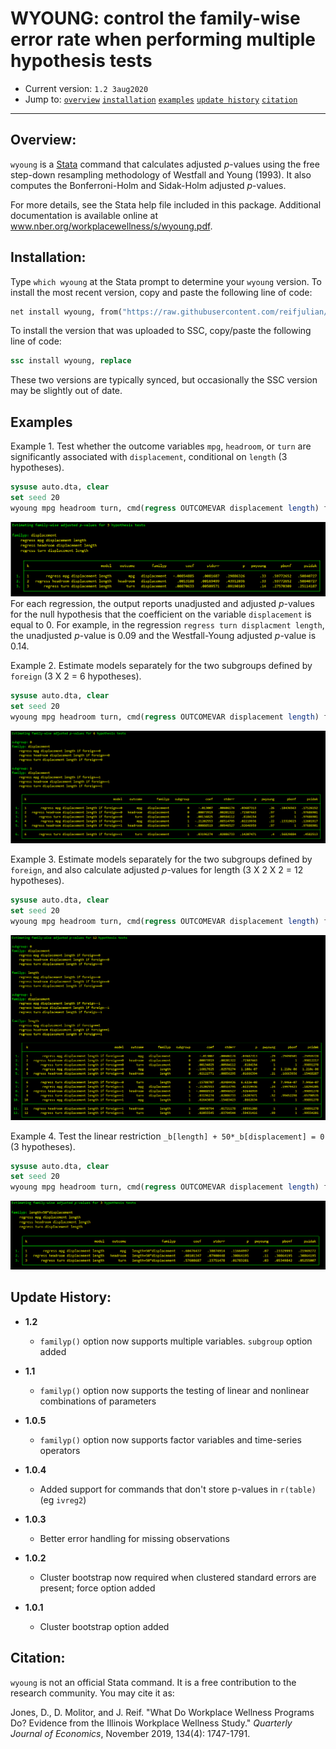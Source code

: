 # WYOUNG: control the family-wise error rate when performing multiple hypothesis tests

- Current version: `1.2 3aug2020`
- Jump to: [`overview`](#overview) [`installation`](#Installation) [`examples`](#Examples) [`update history`](#Update-history) [`citation`](#citation) 

-----------

## Overview: 

`wyoung` is a [Stata](http://www.stata.com) command that calculates adjusted *p*-values using the free step-down resampling methodology of Westfall and Young (1993). It also computes the Bonferroni-Holm and Sidak-Holm adjusted *p*-values.

For more details, see the Stata help file included in this package. Additional documentation is available online at www.nber.org/workplacewellness/s/wyoung.pdf.

## Installation:

Type `which wyoung` at the Stata prompt to determine your `wyoung` version. To install the most recent version, copy and paste the following line of code:

```stata
net install wyoung, from("https://raw.githubusercontent.com/reifjulian/wyoung/master") replace
```

To install the version that was uploaded to SSC, copy/paste the following line of code:
```stata
ssc install wyoung, replace
```

These two versions are typically synced, but occasionally the SSC version may be slightly out of date.

## Examples
Example 1. 
Test whether the outcome variables `mpg`, `headroom`, or `turn` are significantly associated with `displacement`, conditional on `length` (3 hypotheses).
```stata
sysuse auto.dta, clear
set seed 20
wyoung mpg headroom turn, cmd(regress OUTCOMEVAR displacement length) familyp(displacement) bootstraps(100)
```
![Example 1](images/example1.PNG)
For each regression, the output reports unadjusted and adjusted *p*-values for the null hypothesis that the coefficient on the variable `displacement` is equal to 0. For example, in the regression `regress turn displacment length`, the unadjusted *p*-value is 0.09 and the Westfall-Young adjusted $p$-value is 0.14.

Example 2. 
Estimate models separately for the two subgroups defined by `foreign` (3 X 2 = 6 hypotheses).
```stata
sysuse auto.dta, clear
set seed 20
wyoung mpg headroom turn, cmd(regress OUTCOMEVAR displacement length) familyp(displacement) subgroup(foreign) bootstraps(100)
```
![Example 2](images/example_subgroup.PNG)

Example 3. 
Estimate models separately for the two subgroups defined by `foreign`, and also calculate adjusted *p*-values for length (3 X 2 X 2 = 12 hypotheses).
```stata
sysuse auto.dta, clear
set seed 20
wyoung mpg headroom turn, cmd(regress OUTCOMEVAR displacement length) familyp(displacement length) subgroup(foreign) bootstraps(100)
```
![Example 3](images/example_subgroup_manytreat.PNG)

Example 4. 
Test the linear restriction `_b[length] + 50*_b[displacement] = 0` (3 hypotheses).

```stata
sysuse auto.dta, clear
set seed 20
wyoung mpg headroom turn, cmd(regress OUTCOMEVAR displacement length) familyp(length+50*displacement) familypexp bootstraps(100)
```
![Example 4](images/example_lincom.PNG)

## Update History:
* **1.2**
  - `familyp()` option now supports multiple variables. `subgroup` option added

* **1.1**
  - `familyp()` option now supports the testing of linear and nonlinear combinations of parameters

* **1.0.5**
  - `familyp()` option now supports factor variables and time-series operators

* **1.0.4**
  - Added support for commands that don't store p-values in `r(table)` (eg `ivreg2`)

* **1.0.3**
  - Better error handling for missing observations
  
* **1.0.2**
  - Cluster bootstrap now required when clustered standard errors are present; force option added

* **1.0.1**
  - Cluster bootstrap option added

## Citation: 

`wyoung` is not an official Stata command. It is a free contribution to the research community. You may cite it as:

Jones, D., D. Molitor, and J. Reif. "What Do Workplace Wellness Programs Do? Evidence from the Illinois Workplace Wellness Study." *Quarterly Journal of Economics*, November 2019, 134(4): 1747-1791.

